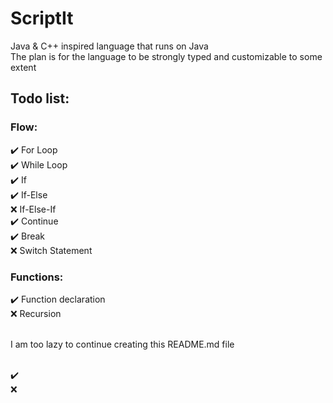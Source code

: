 # ScriptIt
Java & C++ inspired language that runs on Java <br>
The plan is for the language to be strongly typed and customizable to some extent <br>

## Todo list:
### Flow:
:heavy_check_mark: For Loop
<br> :heavy_check_mark: While Loop
<br> :heavy_check_mark: If
<br> :heavy_check_mark: If-Else
<br> :x: If-Else-If
<br> :heavy_check_mark: Continue
<br> :heavy_check_mark: Break
<br> :x: Switch Statement
 
 ### Functions:
:heavy_check_mark: Function declaration
<br> :x: Recursion


<br> I am too lazy to continue creating this README.md file

<br> :heavy_check_mark: 
<br> :x:
